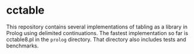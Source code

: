 # cctable

This repository contains several implementations of tabling as a library in Prolog using
delimited continuations. The fastest implementation so far is cctable8.pl in the `prolog`
directory. That directory also includes tests and benchmarks.
